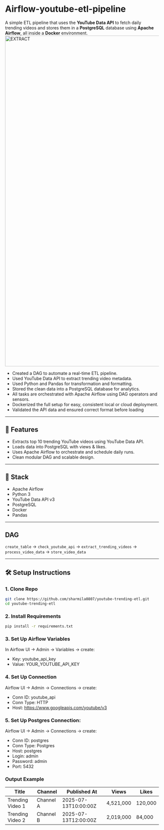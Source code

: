 # Airflow-youtube-etl-pipeline
A simple ETL pipeline that uses the **YouTube Data API** to fetch daily trending videos and stores them in a **PostgreSQL** database using **Apache Airflow**, all inside a **Docker** environment.
<img width="1920" height="1080" alt="EXTRACT" src="https://github.com/user-attachments/assets/cf623ca4-adec-4446-b49c-c2c03e670346" />

*  Created a DAG to automate a real-time ETL pipeline.
*  Used YouTube Data API to extract trending video metadata.
*  Used Python and Pandas for transformation and formatting.
*  Stored the clean data into a PostgreSQL database for analytics.
*  All tasks are orchestrated with Apache Airflow using DAG operators and sensors.
*  Dockerized the full setup for easy, consistent local or cloud deployment.
*  Validated the API data and ensured correct format before loading
---

## 🚀 Features

- Extracts top 10 trending YouTube videos using YouTube Data API.
- Loads data into PostgreSQL with views & likes.
- Uses Apache Airflow to orchestrate and schedule daily runs.
- Clean modular DAG and scalable design.

---

## 🔧 Stack

- Apache Airflow
- Python 3
- YouTube Data API v3
- PostgreSQL
- Docker
- Pandas

---
## DAG 
`create_table` → `check_youtube_api` → `extract_trending_videos` → `process_video_data` → `store_video_data`

---

## 🛠 Setup Instructions

### 1. Clone Repo
```bash
git clone https://github.com/sharmila0807/youtube-trending-etl.git
cd youtube-trending-etl
```
### 2. Install Requirements
```bash
pip install -r requirements.txt
```
### 3. Set Up Airflow Variables
In Airflow UI → Admin → Variables → create:
* Key: youtube_api_key 
* Value:	YOUR_YOUTUBE_API_KEY

### 4. Set Up Connection
Airflow UI → Admin → Connections → create:

* Conn ID: youtube_api
* Conn Type: HTTP
* Host: https://www.googleapis.com/youtube/v3

### 5. Set Up Postgres Connection:
Airflow UI → Admin → Connections → create:
* Conn ID:	postgres
* Conn Type:	Postgres
* Host: postgres
* Login: admin
* Password: admin
* Port:	5432

### Output Example
| Title             | Channel    | Published At           | Views     | Likes    |
|-------------------|------------|-------------------------|-----------|----------|
| Trending Video 1  | Channel A  | 2025-07-13T10:00:00Z    | 4,521,000 | 120,000  |
| Trending Video 2  | Channel B  | 2025-07-13T12:00:00Z    | 2,019,000 | 84,000   |

